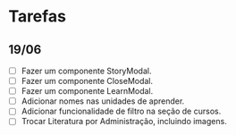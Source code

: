 # Tarefas

## 19/06

- [ ] Fazer um componente StoryModal.
- [ ] Fazer um componente CloseModal.
- [ ] Fazer um componente LearnModal.
- [ ] Adicionar nomes nas unidades de aprender.
- [ ] Adicionar funcionalidade de filtro na seção de cursos.
- [ ] Trocar Literatura por Administração, incluindo imagens.

